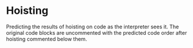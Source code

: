 # Hoisting

Predicting the results of hoisting on code as the interpreter sees it. The original code blocks are uncommented with the predicted code order after hoisting commented below them.
